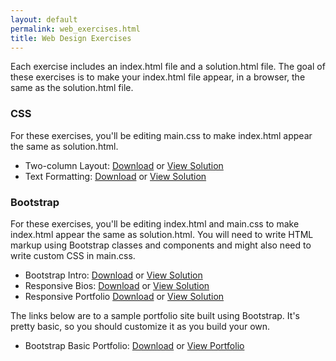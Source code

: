 ```yaml
---
layout: default
permalink: web_exercises.html
title: Web Design Exercises
---
```


Each exercise includes an index.html file and a solution.html file. The goal of these exercises is to make your index.html file appear, in a browser, the same as the solution.html file.

### CSS

For these exercises, you'll be editing main.css to make index.html appear the same as solution.html.

- Two-column Layout: [Download]({{site.url}}/exercises/css/two-column-layout.zip) or [View Solution]({{site.url}}/exercises/css/two-column-layout/solution.html)
- Text Formatting: [Download]({{site.url}}/exercises/css/text_formatting.zip) or [View Solution]({{site.url}}/exercises/css/text_formatting/solution.html)

### Bootstrap

For these exercises, you'll be editing index.html and main.css to make index.html appear the same as solution.html. You will need to write HTML markup using Bootstrap classes and components and might also need to write custom CSS in main.css.

- Bootstrap Intro: [Download]({{site.url}}/exercises/bootstrap/bootstrap_intro.zip) or [View Solution]({{site.url}}/exercises/bootstrap/bootstrap_intro/solution.html)
- Responsive Bios: [Download]({{site.url}}/exercises/bootstrap/responsive_bios.zip) or [View Solution]({{site.url}}/exercises/bootstrap/responsive_bios/solution.html)
- Responsive Portfolio
[Download]({{site.url}}/exercises/bootstrap/bootstrap_responsive_portfolio.zip) or [View Solution]({{site.url}}/exercises/bootstrap/bootstrap_responsive_portfolio/solution.html)

The links below are to a sample portfolio site built using Bootstrap. It's pretty basic, so you should customize it as you build your own.

- Bootstrap Basic Portfolio: [Download]({{site.url}}/exercises/bootstrap/bootstrap_portfolio.zip) or [View Portfolio]({{site.url}}/exercises/bootstrap/bootstrap_portfolio/index.html)
